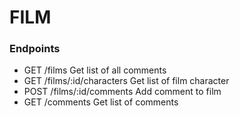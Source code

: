 # FILM


### Endpoints

* GET /films  Get list of all comments
* GET /films/:id/characters Get list of film character
* POST /films/:id/comments Add comment to film
* GET /comments Get list of comments
